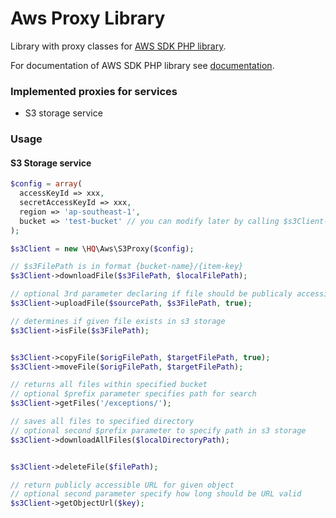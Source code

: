 Aws Proxy Library
===

Library with proxy classes for [AWS SDK PHP library](https://github.com/aws/aws-sdk-php).

For documentation of AWS SDK PHP library see [documentation](http://aws.amazon.com/sdkforphp/).


### Implemented proxies for services
- S3 storage service

### Usage

#### S3 Storage service
```php
$config = array(
  accessKeyId => xxx,
  secretAccessKeyId => xxx,
  region => 'ap-southeast-1',
  bucket => 'test-bucket' // you can modify later by calling $s3Client->setBucket('another-bucket')
);

$s3Client = new \HQ\Aws\S3Proxy($config);

// $s3FilePath is in format {bucket-name}/{item-key}
$s3Client->downloadFile($s3FilePath, $localFilePath);

// optional 3rd parameter declaring if file should be publicaly accessible (default is false)
$s3Client->uploadFile($sourcePath, $s3FilePath, true);

// determines if given file exists in s3 storage
$s3Client->isFile($s3FilePath);


$s3Client->copyFile($origFilePath, $targetFilePath, true);
$s3Client->moveFile($origFilePath, $targetFilePath);

// returns all files within specified bucket
// optional $prefix parameter specifies path for search
$s3Client->getFiles('/exceptions/');

// saves all files to specified directory
// optional second $prefix parameter to specify path in s3 storage
$s3Client->downloadAllFiles($localDirectoryPath);


$s3Client->deleteFile($filePath);

// return publicly accessible URL for given object
// optional second parameter specify how long should be URL valid
$s3Client->getObjectUrl($key);
```

